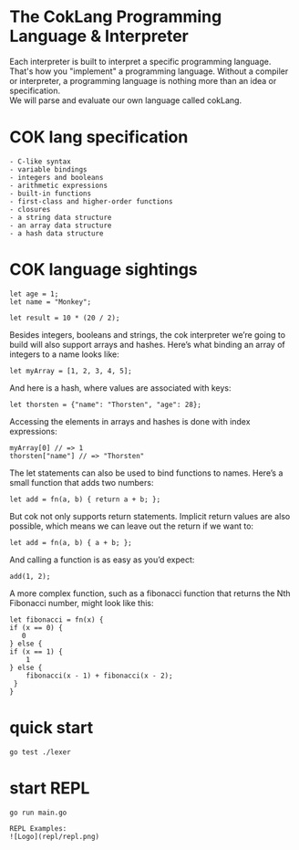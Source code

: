 # The CokLang Programming Language & Interpreter
Each interpreter is built to interpret a specific programming language. That's how you "implement" a programming language. 
Without a compiler or interpreter, a programming language is nothing more than an idea or specification.  
We will parse and evaluate our own language called cokLang.

# COK lang specification
```
- C-like syntax
- variable bindings
- integers and booleans
- arithmetic expressions
- built-in functions
- first-class and higher-order functions
- closures
- a string data structure
- an array data structure
- a hash data structure
```

# COK language sightings
``` env
let age = 1;
let name = "Monkey";

let result = 10 * (20 / 2);

```

Besides integers, booleans and strings, the cok interpreter we’re going to build will also
support arrays and hashes. Here’s what binding an array of integers to a name looks like:
``` env
let myArray = [1, 2, 3, 4, 5];
```

And here is a hash, where values are associated with keys:
``` env
let thorsten = {"name": "Thorsten", "age": 28};
```

Accessing the elements in arrays and hashes is done with index expressions:
``` env
myArray[0] // => 1
thorsten["name"] // => "Thorsten"
```

The let statements can also be used to bind functions to names. Here’s a small function that
adds two numbers:
``` env
let add = fn(a, b) { return a + b; };
```

But cok not only supports return statements. Implicit return values are also possible, which means we can leave out the return if we want to:
``` env
let add = fn(a, b) { a + b; };
```

And calling a function is as easy as you’d expect:
``` env
add(1, 2);
```


A more complex function, such as a fibonacci function that returns the Nth Fibonacci number,
might look like this:
``` env
let fibonacci = fn(x) {
if (x == 0) {
   0
} else {
if (x == 1) {
    1
} else {
    fibonacci(x - 1) + fibonacci(x - 2);
 }
}
```

# quick start
``` console
go test ./lexer
```


# start REPL
``` console
go run main.go 

REPL Examples:
![Logo](repl/repl.png)
```




